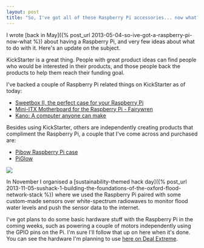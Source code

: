 ```yaml
---
layout: post
title: "So, I've got all of these Raspberry Pi accessories... now what?"
---
```


I wrote [back in May]({% post_url 2013-05-04-so-ive-got-a-raspberry-pi-now-what %}) about having a Raspberry Pi, and very few ideas about what to do with it. Here's an update on the subject.

<!-- more -->

KickStarter is a great thing. People with great product ideas can find people who would be interested in their products, and those people back the products to help them reach their funding goal.

I've backed a couple of Raspberry Pi related things on KickStarter as of today:

- [Sweetbox II, the perfect case for your Raspberry Pi](http://www.kickstarter.com/projects/677951563/sweetbox-ii-the-perfect-case-for-your-raspberry-pi)
- [Mini-ITX Motherboard for the Raspberry Pi - Fairywren](http://www.kickstarter.com/projects/kwang/mini-itx-motherboard-for-the-raspberry-pi-fairywre)
- [Kano: A computer anyone can make](http://www.kickstarter.com/projects/alexklein/kano-a-computer-anyone-can-make)

Besides using KickStarter, others are independently creating products that compliment the Raspberry Pi, a couple that I've come across and purchased are:

- [Pibow Raspberry Pi case](http://shop.pimoroni.com/products/pibow-raspberry-pi-case)
- [PiGlow](http://shop.pimoroni.com/products/piglow)

![](http://f.cl.ly/items/0p0O0N110e3627112V1Y/Image%202013.12.10%2019%3A26%3A17.png)

In November I organised a [sustainability-themed hack day]({% post_url 2013-11-05-sushack-1-building-the-foundations-of-the-oxford-flood-network-stack %}) where we used the Raspberry Pi paired with some custom-made sensors over white-spectrum radiowaves to monitor flood water levels and push the sensor data to the internet.

I've got plans to do some basic hardware stuff with the Raspberry Pi in the coming weeks, such as powering a couple of motors independently using the GPIO pins on the Pi. I'm sure I'll follow that up on here when it's done. You can see the hardware I'm planning to use [here on Deal Extreme](http://dx.com/p/lmr-mr-basic-educational-electronic-robotics-kit-3-aa-45542).

